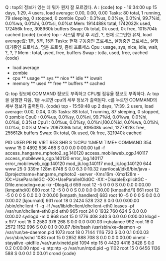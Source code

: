 Q : top의 정보가 있는 데 뭐가 뭔지 잘 모르겠다.
A : 
{code}
top - 16:34:00 up 15 days,  1:29,  4 users,  load average: 0.00, 0.00, 0.00
Tasks:  80 total,   1 running,  79 sleeping,   0 stopped,   0 zombie
Cpu0  :  0.3%us,  0.0%sy,  0.0%ni, 99.7%id,  0.0%wa,  0.0%hi,  0.0%si,  0.0%st
Mem:   1914488k total,  1742032k used,   172456k free,   308960k buffers
Swap:        0k total,        0k used,        0k free,  1015704k cached
{code}
{code}
top - 시스템 부팅 후 시간, ?, 현재 로그인한 유저, load average값: 1분, 5분, 15분
Tasks: 현재 구동중인 프로세스, 실행중인 프로세스, 실행 대기중인 프로세스, 멈춘 프로셋, 좀비 프로세스
Cpu : usage, sys, nice, idle, wait, ?, ?, ?
Mem : total, used, free, buffers
Swap : totla, used, free, cached
{code}

* load average
* zombie
* cpu
** usage 
** sys
** nice
** idle
** iowait
* memory 
** used
** free
** buffers
** cached


Q: top 정보에 COMMAND 정보도 부족하고 CPU별 점유율 정보도 부족하다.
A: top을 실행한 다음, 1을 누르면 cpu의 세부 정보가 출력된다. c를 누르면 COMMAND의 세부 정보가 출력된다.
{code}
top - 15:59:48 up 2 days, 17:39,  2 users,  load average: 0.00, 0.04, 0.05
Tasks:  88 total,   1 running,  87 sleeping,   0 stopped,   0 zombie
Cpu0  :  0.0%us,  0.0%sy,  0.0%ni, 99.7%id,  0.0%wa,  0.0%hi,  0.0%si,  0.3%st
Cpu1  :  0.0%us,  0.0%sy,  0.0%ni,100.0%id,  0.0%wa,  0.0%hi,  0.0%si,  0.0%st
Mem:   2097336k total,   819508k used,  1277828k free,   255612k buffers
Swap:        0k total,        0k used,        0k free,   321940k cached

  PID USER      PR  NI  VIRT  RES  SHR S %CPU %MEM    TIME+  COMMAND
  354 www       15   0  4892  536  468 S  0.0  0.0   0:00.00 tail -f access_hangame_mphoto2_sg.140120 access_mobileweb_cgp.140117 access_mobileweb_cgp.140120 error_log.140117 error_mobileweb_cgp.140120 mod_jk.log.140117 mod_jk.log.140120
  644 www       25   0  339m 128m 8748 S  0.0  6.3   0:10.32 /usr/local/jdk6/bin/java -Dprojectname=hangame_mphoto2 -server -Xms16m -Xmx128m -XX:+UseParallelGC -XX:+UseParallelOldGC -XX:+DisableExplicitGC -Dfile.encoding=euc-kr -Dlog4j.d
  659 root      12  -5     0    0    0 S  0.0  0.0   0:00.00 [kmpathd/0]
  660 root      12  -5     0    0    0 S  0.0  0.0   0:00.00 [kmpathd/1]
  661 root      12  -5     0    0    0 S  0.0  0.0   0:00.00 [kmpath_handlerd]
  683 root      10  -5     0    0    0 S  0.0  0.0   0:00.02 [kjournald]
  931 root      18   0  2424  528  232 S  0.0  0.0   0:00.00 /sbin/dhclient -1 -q -lf /var/lib/dhclient/dhclient-eth0.leases -pf /var/run/dhclient-eth0.pid eth0
  965 root      24   0  1932  760  624 S  0.0  0.0   0:00.02 syslogd -m 0
  968 root      15   0  1776  408  340 S  0.0  0.0   0:00.00 klogd -x
  977 root      15   0  2580  376  268 S  0.0  0.0   0:00.03 irqbalance
  992 root      18   0  2572 1152  996 S  0.0  0.1   0:00.87 /bin/bash /usr/sbin/xe-daemon -p /var/run/xe-daemon.pid
 1073 root      18   0  7144 1116  720 S  0.0  0.1   0:00.03 /usr/sbin/sshd
 1083 root      15   0  2852  888  708 S  0.0  0.0   0:00.00 xinetd -stayalive -pidfile /var/run/xinetd.pid
 1094 ntp       15   0  4420 4416 3428 S  0.0  0.2   0:00.00 ntpd -u ntp:ntp -p /var/run/ntpd.pid -g
 1102 root      15   0  6456 1136  588 S  0.0  0.1   0:00.01 crond
{code}
